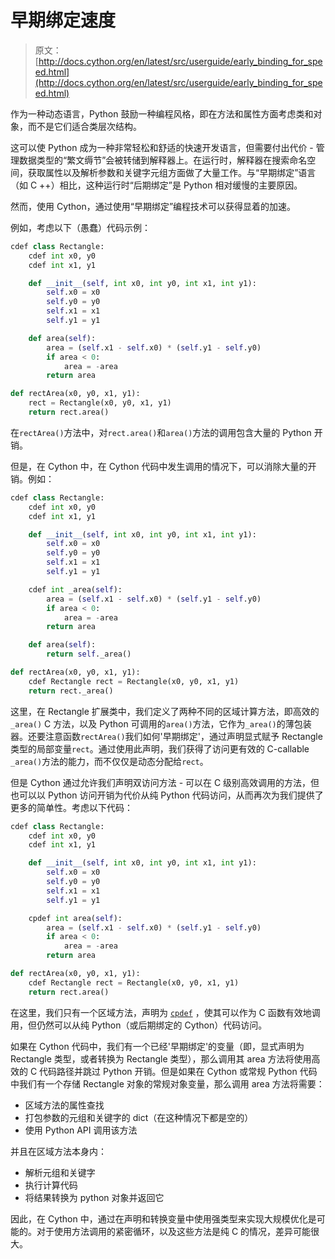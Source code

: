# 早期绑定速度

> 原文： [http://docs.cython.org/en/latest/src/userguide/early_binding_for_speed.html](http://docs.cython.org/en/latest/src/userguide/early_binding_for_speed.html)

作为一种动态语言，Python 鼓励一种编程风格，即在方法和属性方面考虑类和对象，而不是它们适合类层次结构。

这可以使 Python 成为一种非常轻松和舒适的快速开发语言，但需要付出代价 - 管理数据类型的“繁文缛节”会被转储到解释器上。在运行时，解释器在搜索命名空间，获取属性以及解析参数和关键字元组方面做了大量工作。与“早期绑定”语言（如 C ++）相比，这种运行时“后期绑定”是 Python 相对缓慢的主要原因。

然而，使用 Cython，通过使用“早期绑定”编程技术可以获得显着的加速。

例如，考虑以下（愚蠢）代码示例：

```py
cdef class Rectangle:
    cdef int x0, y0
    cdef int x1, y1

    def __init__(self, int x0, int y0, int x1, int y1):
        self.x0 = x0
        self.y0 = y0
        self.x1 = x1
        self.y1 = y1

    def area(self):
        area = (self.x1 - self.x0) * (self.y1 - self.y0)
        if area < 0:
            area = -area
        return area

def rectArea(x0, y0, x1, y1):
    rect = Rectangle(x0, y0, x1, y1)
    return rect.area()

```

在`rectArea()`方法中，对`rect.area()`和`area()`方法的调用包含大量的 Python 开销。

但是，在 Cython 中，在 Cython 代码中发生调用的情况下，可以消除大量的开销。例如：

```py
cdef class Rectangle:
    cdef int x0, y0
    cdef int x1, y1

    def __init__(self, int x0, int y0, int x1, int y1):
        self.x0 = x0
        self.y0 = y0
        self.x1 = x1
        self.y1 = y1

    cdef int _area(self):
        area = (self.x1 - self.x0) * (self.y1 - self.y0)
        if area < 0:
            area = -area
        return area

    def area(self):
        return self._area()

def rectArea(x0, y0, x1, y1):
    cdef Rectangle rect = Rectangle(x0, y0, x1, y1)
    return rect._area()

```

这里，在 Rectangle 扩展类中，我们定义了两种不同的区域计算方法，即高效的`_area()` C 方法，以及 Python 可调用的`area()`方法，它作为`_area()`的薄包装器。还要注意函数`rectArea()`我们如何'早期绑定'，通过声明显式赋予 Rectangle 类型的局部变量`rect`。通过使用此声明，我们获得了访问更有效的 C-callable `_area()`方法的能力，而不仅仅是动态分配给`rect`。

但是 Cython 通过允许我们声明双访问方法 - 可以在 C 级别高效调用的方法，但也可以以 Python 访问开销为代价从纯 Python 代码访问，从而再次为我们提供了更多的简单性。考虑以下代码：

```py
cdef class Rectangle:
    cdef int x0, y0
    cdef int x1, y1

    def __init__(self, int x0, int y0, int x1, int y1):
        self.x0 = x0
        self.y0 = y0
        self.x1 = x1
        self.y1 = y1

    cpdef int area(self):
        area = (self.x1 - self.x0) * (self.y1 - self.y0)
        if area < 0:
            area = -area
        return area

def rectArea(x0, y0, x1, y1):
    cdef Rectangle rect = Rectangle(x0, y0, x1, y1)
    return rect.area()

```

在这里，我们只有一个区域方法，声明为 [`cpdef`](language_basics.html#cpdef) ，使其可以作为 C 函数有效地调用，但仍然可以从纯 Python（或后期绑定的 Cython）代码访问。

如果在 Cython 代码中，我们有一个已经'早期绑定'的变量（即，显式声明为 Rectangle 类型，或者转换为 Rectangle 类型），那么调用其 area 方法将使用高效的 C 代码路径并跳过 Python 开销。但是如果在 Cython 或常规 Python 代码中我们有一个存储 Rectangle 对象的常规对象变量，那么调用 area 方法将需要：

*   区域方法的属性查找
*   打包参数的元组和关键字的 dict（在这种情况下都是空的）
*   使用 Python API 调用该方法

并且在区域方法本身内：

*   解析元组和关键字
*   执行计算代码
*   将结果转换为 python 对象并返回它

因此，在 Cython 中，通过在声明和转换变量中使用强类型来实现大规模优化是可能的。对于使用方法调用的紧密循环，以及这些方法是纯 C 的情况，差异可能很大。